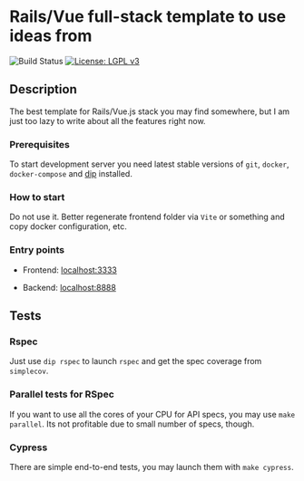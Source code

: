 # Rails/Vue full-stack template to use ideas from

![Build Status][build-badger]
[![License: LGPL v3][license-badger]][license-link]
<!-- TODO: make readme -->

## Description

The best template for Rails/Vue.js stack you may find somewhere, but I am just
too lazy to write about all the features right now.

### Prerequisites

To start development server you need latest stable versions of `git`, `docker`,
`docker-compose` and [dip][dip-link] installed.

### How to start

Do not use it. Better regenerate frontend folder via `Vite` or something and
copy docker configuration, etc.

### Entry points

* Frontend: [localhost:3333][frontend-localhost]

* Backend: [localhost:8888][backend-localhost]

## Tests

### Rspec

Just use `dip rspec` to launch `rspec` and get the spec coverage from
`simplecov`.

### Parallel tests for RSpec

If you want to use all the cores of your CPU for API specs, you may use
`make parallel`. Its not profitable due to small number of specs, though.

### Cypress

There are simple end-to-end tests, you may launch them with `make cypress`.

[build-badger]: https://github.com/Mayurifag/rails-api-vue-frontend-cypress-docker-template/workflows/CI/badge.svg
[maitainability-badger]: https://api.codeclimate.com/v1/badges/1d95ce316920a6a8228b/maintainability
[license-badger]: https://img.shields.io/badge/License-LGPL%20v3-gree.svg
[license-link]: https://www.gnu.org/licenses/lgpl-3.0
[dip-link]: https://github.com/bibendi/dip
[frontend-localhost]: http://localhost:3333
[backend-localhost]: http://localhost:8888

<!-- TODO: https://web.dev/sign-in-form-best-practices/ -->
